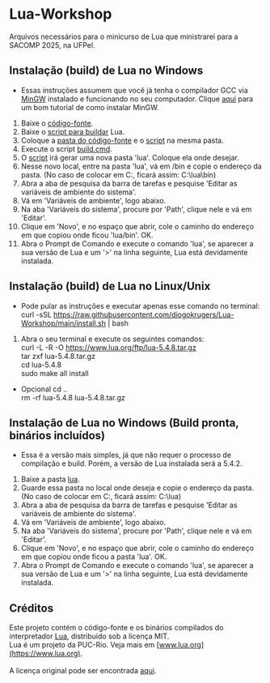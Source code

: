 # Lua-Workshop
Arquivos necessários para o minicurso de Lua que ministrarei para a SACOMP 2025, na UFPel.

## Instalação (build) de Lua no Windows
- Essas instruções assumem que você já tenha o compilador GCC via [MinGW](https://sourceforge.net/projects/mingw) instalado e funcionando no seu computador. Clique [aqui](https://www.youtube.com/watch?v=rUmfHM1JwLc) para um bom tutorial de como instalar MinGW. <br>
1. Baixe o [código-fonte](lua-5.4.8). <br>
2. Baixe o [script para buildar](build.cmd) Lua. <br>
3. Coloque a [pasta do código-fonte](lua-5.4.8) e o [script](build.cmd) na mesma pasta. <br>
4. Execute o script [build.cmd](build.cmd). <br>
5. O [script](build.cmd) irá gerar uma nova pasta 'lua'. Coloque ela onde desejar. <br>
6. Nesse novo local, entre na pasta 'lua', vá em /bin e copie o endereço da pasta. (No caso de colocar em C:, ficará assim: C:\lua\bin) <br>
7. Abra a aba de pesquisa da barra de tarefas e pesquise 'Editar as variáveis de ambiente do sistema'. <br>
8. Vá em 'Variáveis de ambiente', logo abaixo. <br>
9. Na aba 'Variáveis do sistema', procure por 'Path', clique nele e vá em 'Editar'. <br>
10. Clique em 'Novo', e no espaço que abrir, cole o caminho do endereço em que copiou onde ficou 'lua/bin'. OK. <br>
11. Abra o Prompt de Comando e execute o comando 'lua', se aparecer a sua versão de Lua e um '>' na linha seguinte, Lua está devidamente instalada. <br>

## Instalação (build) de Lua no Linux/Unix
- Pode pular as instruções e executar apenas esse comando no terminal: curl -sSL https://raw.githubusercontent.com/diogokrugers/Lua-Workshop/main/install.sh | bash <br>
1. Abra o seu terminal e execute os seguintes comandos: <br>
curl -L -R -O https://www.lua.org/ftp/lua-5.4.8.tar.gz <br>
tar zxf lua-5.4.8.tar.gz <br>
cd lua-5.4.8 <br> 
sudo make all install <br>
- Opcional
cd .. <br>
rm -rf lua-5.4.8 lua-5.4.8.tar.gz <br>

## Instalação de Lua no Windows (Build pronta, binários incluídos)
- Essa é a versão mais simples, já que não requer o processo de compilação e build. Porém, a versão de Lua instalada será a 5.4.2. <br>
1. Baixe a pasta [lua](lua). <br>
2. Guarde essa pasta no local onde deseja e copie o endereço da pasta. (No caso de colocar em C:, ficará assim: C:\lua) <br>
3. Abra a aba de pesquisa da barra de tarefas e pesquise 'Editar as variáveis de ambiente do sistema'. <br>
4. Vá em 'Variáveis de ambiente', logo abaixo. <br>
5. Na aba 'Variáveis do sistema', procure por 'Path', clique nele e vá em 'Editar'. <br>
6. Clique em 'Novo', e no espaço que abrir, cole o caminho do endereço em que copiou onde ficou a pasta 'lua'. OK. <br>
7. Abra o Prompt de Comando e execute o comando 'lua', se aparecer a sua versão de Lua e um '>' na linha seguinte, Lua está devidamente instalada. <br>


## Créditos
Este projeto contém o código-fonte e os binários compilados do interpretador [Lua](https://www.lua.org/), distribuído sob a licença MIT. <br>
Lua é um projeto da PUC-Rio. Veja mais em [www.lua.org](https://www.lua.org). <br> 
<br>
A licença original pode ser encontrada [aqui](https://www.lua.org/license.html). <br>

